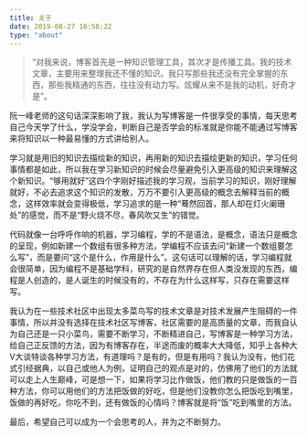 ```yaml
---
title: 关于
date: 2019-08-27 16:58:22
type: "about"
---
```


> “对我来说，博客首先是一种知识管理工具，其次才是传播工具。我的技术文章，主要用来整理我还不懂的知识。我只写那些我还没有完全掌握的东西，那些我精通的东西，往往没有动力写。炫耀从来不是我的动机，好奇才是”。

阮一峰老师的这句话深深影响了我，我认为写博客是一件很享受的事情，每天思考自己今天学了什么，学没学会，判断自己是否学会的标准就是你能不能通过写博客来将知识以一种最易懂的方式讲给别人。

学习就是用旧的知识去描绘新的知识，再用新的知识去描绘更新的知识，学习任何事情都是如此，所以我在学习新知识的时候会尽量避免引入更高级的知识来理解这个新知识。“够用就好”这四个字刚好描述我的学习观，当前学习的知识，刚好理解就好，不必去追求这个知识的发散，万万不要引入更高级的概念去解释当前的概念，这样效率就会变得极低，学习追求的是一种“蓦然回首，那人却在灯火阑珊处”的感觉，而不是“野火烧不尽，春风吹又生”的错觉。

代码就像一台呼呼作响的机器，学习编程，学的不是语法，是概念，语法只是概念的呈现，例如新建一个数组有很多种方法，学编程不应该去问“新建一个数组要怎么写”，而是要问“这个是什么，作用是什么”。这句话可以理解的话，学习编程就会很简单，因为编程不是基础学科，研究的是自然界存在但人类没发现的东西，编程是人创造的，是人诞生的时候没有的，不存在为什么这样写，只存在需要这样写。

我认为在一些技术社区中出现太多菜鸟写的技术文章是对技术发展产生阻碍的一件事情，所以并没有选择在技术社区写博客，社区需要的是高质量的文章，而我自认为自己还是一只小菜鸟，需要不断学习，不断精进自己，写博客是一种学习方法，给自己正反馈的方法，因为有博客存在，半途而废的概率大大降低，知乎上各种大V大谈特谈各种学习方法，有道理吗？是有的，但是有用吗？我认为没有，他们花式引经据典，以自己或他人为例，证明自己的观点是对的，仿佛用了他们的方法就可以走上人生巅峰，可是想一下，如果将学习比作做饭，他们教的只是做饭的一百种方法，你可以用他们的方法把饭做的好吃，但是他们没教你怎么把饭吃到嘴里，饭做的再好吃，你吃不到，还有做饭的心情吗？博客就是将“饭”吃到嘴里的方法。

最后，希望自己可以成为一个会思考的人，并为之不断努力。







